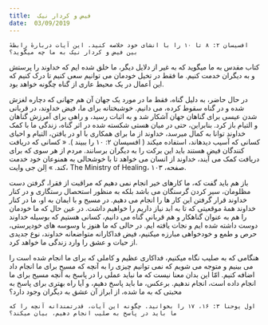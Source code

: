 ```yaml
---
title:  فیض و کردار نیک
date:  03/09/2019
---
```


`افسیسان ۲: ۸ تا ۱۰ را با انشای خود خلاصه کنید. این آیات دربارهٔ رابطهٔ بین فیض و کردار نیک به ما چه میگوید؟`

کتاب مقدس به ما میگوید که به غیر از دلایل دیگر، ما خلق شده ایم که خداوند را پرستش و به دیگران خدمت کنیم. ما فقط در تخیل خودمان می توانیم سعی کنیم تا درک کنیم که این اَعمال در یک محیط عاری از گناه چگونه خواهد بود.

در حال حاضر، به دلیل گناه، فقط ما در مورد یک جهان آن هم جهانی که دچاره لغزش شده و در گناه سقوط کرده، می دانیم. خوشبختانه برای ما، فیض خداوند، در قربانی شدن عیسی برای گناهان جهان آشکار شد و به اثبات رسید، و راهی برای آمرزش گناهان و التیام باز کرد. بنابراین، حتی در میان هستی شکسته شده در اثر گناه، زندگی ما با کمک خداوندِ توانا به کمال میرسد، خداوند از ما برای همکاری با او در یافتن، التیام و احیای کسانی که آسیب دیدهاند، استفاده میکند ( افسیسان ۲: ۱۰ را ببیند ). « کسانی که دریافت کنندگان فیض هستند باید این برکت را به دیگران برسانند. مردم از هر سوی که برای دریافت کمک می آیند، خداوند از انسان می خواهد تا با خوشحالی به همنوعان خود خدمت کند. » اِلن جی وایت، The Ministry of Healing، صفحه، ۱۰۳.

باز هم باید گفت که، ما کارهای خیر انجام نمی دهیم که مراقبت از فقرا، گرفتن دست مظلومان، سیر کردن گرسنگان می باشد بلکه به منظور استحصال رستگاری و در کنار خداوند قرار گرفتن این کار ها را انجام می دهیم. در مسیح و با ایمان به او، ما در کنار خداوند همهٔ موقعیتی که تا به ابد نیاز داریم را خواهیم داشت. در عین حال که ما خودمان را هم به عنوان گناهکار و هم قربانیِ گناه می دانیم، کسانی هستیم که بوسیله خداوند دوست داشته شده ایم و نجات یافته ایم. در حالی که ما هنوز با وسوسه های خودپرستی، حرص و طمع و خودخواهی مبارزه میکنیم، فیض فداکارانه متواضعانه خداوند، نوع جدیدی از حیات و عشق را وارد زندگی ما خواهد کرد.

هنگامی که به صلیب نگاه میکنیم، فداکاری عظیم و کاملی که برای ما انجام شده است را می بینیم و متوجه می شویم که نمی توانیم چیزی را به آنچه که مسیح برای ما انجام داد اضافه کنیم. امّا این بدان معنا نیست که ما نباید عملی را در پاسخ به آنچه مسیح برای ما انجام داده است، انجام ندهیم. برعکس، ما باید پاسخ دهیم، و آیا راه بهتری برای پاسخ به محبتی که به ما شده، از ابراز آن عشق به دیگران وجود دارد؟

`اول یوحنا ۳: ۱۶، ۱۷ را بخوانید. چگونه این آیات، قدرتمندانه آنچه را که ما باید در پاسخ به صلیب انجام دهیم، بیان میکند؟`